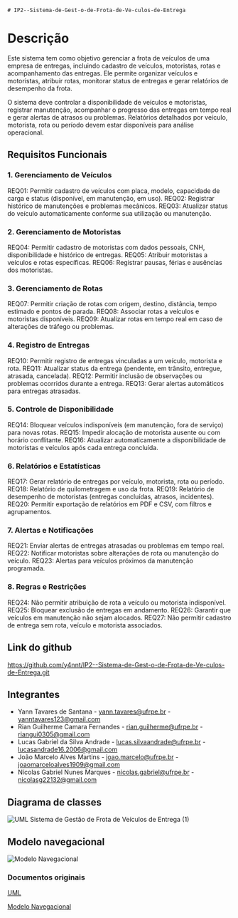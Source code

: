     # IP2--Sistema-de-Gest-o-de-Frota-de-Ve-culos-de-Entrega

# Descrição
Este sistema tem como objetivo gerenciar a frota de veículos de uma empresa de entregas, incluindo cadastro de veículos, motoristas, rotas e acompanhamento das entregas. Ele permite organizar veículos e motoristas, atribuir rotas, monitorar status de entregas e gerar relatórios de desempenho da frota.

O sistema deve controlar a disponibilidade de veículos e motoristas, registrar manutenção, acompanhar o progresso das entregas em tempo real e gerar alertas de atrasos ou problemas. Relatórios detalhados por veículo, motorista, rota ou período devem estar disponíveis para análise operacional.

## Requisitos Funcionais
### 1. Gerenciamento de Veículos
REQ01: Permitir cadastro de veículos com placa, modelo, capacidade de carga e status (disponível, em manutenção, em uso).
REQ02: Registrar histórico de manutenções e problemas mecânicos.
REQ03: Atualizar status do veículo automaticamente conforme sua utilização ou manutenção.

### 2. Gerenciamento de Motoristas
REQ04: Permitir cadastro de motoristas com dados pessoais, CNH, disponibilidade e histórico de entregas.
REQ05: Atribuir motoristas a veículos e rotas específicas.
REQ06: Registrar pausas, férias e ausências dos motoristas.

### 3. Gerenciamento de Rotas
REQ07: Permitir criação de rotas com origem, destino, distância, tempo estimado e pontos de parada.
REQ08: Associar rotas a veículos e motoristas disponíveis.
REQ09: Atualizar rotas em tempo real em caso de alterações de tráfego ou problemas.

### 4. Registro de Entregas
REQ10: Permitir registro de entregas vinculadas a um veículo, motorista e rota.
REQ11: Atualizar status da entrega (pendente, em trânsito, entregue, atrasada, cancelada).
REQ12: Permitir inclusão de observações ou problemas ocorridos durante a entrega.
REQ13: Gerar alertas automáticos para entregas atrasadas.

### 5. Controle de Disponibilidade
REQ14: Bloquear veículos indisponíveis (em manutenção, fora de serviço) para novas rotas.
REQ15: Impedir alocação de motorista ausente ou com horário conflitante.
REQ16: Atualizar automaticamente a disponibilidade de motoristas e veículos após cada entrega concluída.

### 6. Relatórios e Estatísticas
REQ17: Gerar relatório de entregas por veículo, motorista, rota ou período.
REQ18: Relatório de quilometragem e uso da frota.
REQ19: Relatório de desempenho de motoristas (entregas concluídas, atrasos, incidentes).
REQ20: Permitir exportação de relatórios em PDF e CSV, com filtros e agrupamentos.

### 7. Alertas e Notificações
REQ21: Enviar alertas de entregas atrasadas ou problemas em tempo real.
REQ22: Notificar motoristas sobre alterações de rota ou manutenção do veículo.
REQ23: Alertas para veículos próximos da manutenção programada.

### 8. Regras e Restrições
REQ24: Não permitir atribuição de rota a veículo ou motorista indisponível.
REQ25: Bloquear exclusão de entregas em andamento.
REQ26: Garantir que veículos em manutenção não sejam alocados.
REQ27: Não permitir cadastro de entrega sem rota, veículo e motorista associados.

## Link do github
https://github.com/y4nnt/IP2--Sistema-de-Gest-o-de-Frota-de-Ve-culos-de-Entrega.git

## Integrantes
* Yann Tavares de Santana - yann.tavares@ufrpe.br - yanntavares123@gmail.com
* Rian Guilherme Camara Fernandes - rian.guilherme@ufrpe.br - riangui0305@gmail.com
* Lucas Gabriel da Silva Andrade - lucas.silvaandrade@ufrpe.br - lucasandrade16.2006@gmail.com
* João Marcelo Alves Martins - joao.marcelo@ufrpe.br - joaomarceloalves1909@gmail.com
* Nícolas Gabriel Nunes Marques - nicolas.gabriel@ufrpe.br - nicolasg22132@gmail.com

## Diagrama de classes
![UML Sistema de Gestão de Frota de Veículos de Entrega (1)](https://github.com/user-attachments/assets/fc983c38-71ca-467f-977c-e1f2522aa02e)

## Modelo navegacional
![Modelo Navegacional](https://github.com/user-attachments/assets/a9b6f2ca-12ba-4b53-abe1-73c74a88ee43)

### Documentos originais
[UML](https://github.com/user-attachments/files/23109854/UML.Sistema.de.Gestao.de.Frota.de.Veiculos.de.Entrega.drawio.1.pdf)

[Modelo Navegacional](https://github.com/user-attachments/files/23070253/Modelo.Navegacional.drawio.pdf)




